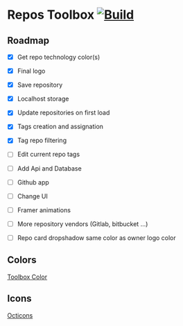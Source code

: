 # Repos Toolbox [![Build](https://github.com/piny4man/repos-toolbox/actions/workflows/pull-request.yml/badge.svg)](https://github.com/piny4man/repos-toolbox/actions/workflows/pull-request.yml)

## Roadmap
- [x] Get repo technology color(s)
- [x] Final logo
- [x] Save repository
- [x] Localhost storage
- [x] Update repositories on first load
- [x] Tags creation and assignation
- [x] Tag repo filtering
- [ ] Edit current repo tags
- [ ] Add Api and Database
- [ ] Github app
- [ ] Change UI
- [ ] Framer animations
- [ ] More repository vendors (Gitlab, bitbucket ...)
- [ ] Repo card dropshadow same color as owner logo color


## Colors
[Toolbox Color](https://www.color-name.com/toolbox.color)

## Icons
[Octicons](https://primer.style/design/foundations/icons/octovisuals/)